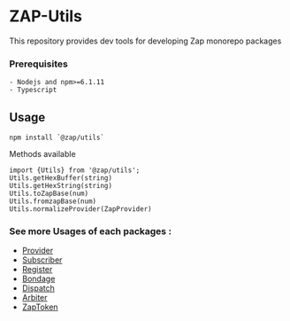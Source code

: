 # ZAP-Utils

This repository provides dev tools for developing Zap monorepo packages

### Prerequisites

```
- Nodejs and npm>=6.1.11
- Typescript
```

## Usage 
```
npm install `@zap/utils`
```
Methods available
```
import {Utils} from '@zap/utils';
Utils.getHexBuffer(string)
Utils.getHexString(string)
Utils.toZapBase(num)
Utils.fromzapBase(num)
Utils.normalizeProvider(ZapProvider)
```

### See more Usages of each packages :
* [Provider](https://github.com/zapproject/Zap-monorepo/tree/master/packages/Provider/README.md)
* [Subscriber](https://github.com/zapproject/Zap-monorepo/tree/master/packages/Subscriber/README.md)
* [Register](https://github.com/zapproject/Zap-monorepo/tree/master/packages/Register/README.md)
* [Bondage](https://github.com/zapproject/Zap-monorepo/tree/master/packages/Bondage/README.md)
* [Dispatch](https://github.com/zapproject/Zap-monorepo/tree/master/packages/Dispatch/README.md)
* [Arbiter](https://github.com/zapproject/Zap-monorepo/tree/master/packages/Arbiter/README.md)
* [ZapToken](https://github.com/zapproject/Zap-monorepo/tree/master/packages/ZapToken/README.md)




